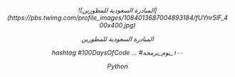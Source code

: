 <p align="center">
  <em>
    ![المبادرة السعودية للمطورين] (https://pbs.twimg.com/profile_images/1084013687004893184/fUYnr5lF_400x400.jpg)
  </em>
   <br />
<p align="center">
  <em>
المبادرة السعودية للمطورين
  </em>
  <br />
  <p align="center">
  <em>
 hashtag
#100DaysOfCode ...
#١٠٠_يوم_برمجه  
  </em>
  <br />
<p align="center">
  <em>
    Python
  </em>
  <br />
